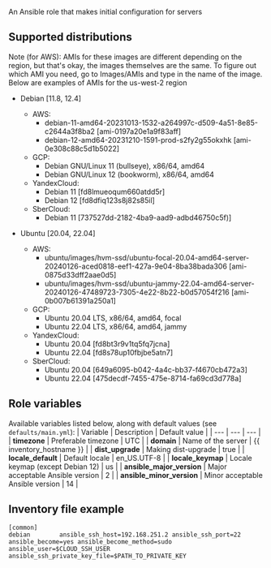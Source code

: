 An Ansible role that makes initial configuration for servers

## Supported distributions

Note (for AWS): AMIs for these images are different depending on the region, but that's okay, the images themselves are the same. To figure out which AMI you need, go to Images/AMIs and type in the name of the image. Below are examples of AMIs for the us-west-2 region

* Debian [11.8, 12.4]
  * AWS:
    - debian-11-amd64-20231013-1532-a264997c-d509-4a51-8e85-c2644a3f8ba2 [ami-0197a20e1a9f83aff]
    - debian-12-amd64-20231210-1591-prod-s2fy2g55okxhk [ami-0e308c88c5d1b5022]
  * GCP:
    - Debian GNU/Linux 11 (bullseye), x86/64, amd64
    - Debian GNU/Linux 12 (bookworm), x86/64, amd64
  * YandexCloud:
    - Debian 11 [fd8lmueoqum660atdd5r]
    - Debian 12 [fd8dfiq123s8j82s85il]
  * SberCloud:
    - Debian 11 [737527dd-2182-4ba9-aad9-adbd46750c5f)]

* Ubuntu [20.04, 22.04]
  * AWS:
    - ubuntu/images/hvm-ssd/ubuntu-focal-20.04-amd64-server-20240126-aced0818-eef1-427a-9e04-8ba38bada306 [ami-0875d33dff2aae0d5]
    - ubuntu/images/hvm-ssd/ubuntu-jammy-22.04-amd64-server-20240126-47489723-7305-4e22-8b22-b0d57054f216 [ami-0b007b61391a250a1]
  * GCP:
    - Ubuntu 20.04 LTS, x86/64, amd64, focal
    - Ubuntu 22.04 LTS, x86/64, amd64, jammy
  * YandexCloud:
    - Ubuntu 20.04 [fd8bt3r9v1tq5fq7jcna]
    - Ubuntu 22.04 [fd8s78up10fbjbe5atn7]
  * SberCloud:
    - Ubuntu 20.04 [649a6095-b042-4a4c-bb37-f4670cb472a3]
    - Ubuntu 22.04 [475decdf-7455-475e-8714-fa69cd3d778a]

## Role variables

Available variables listed below, along with default values (see `defaults/main.yml`):
| Variable | Description | Default value |
| ---      | ---      | ---      |
| **timezone** | Preferable timezone | UTC |
| **domain** | Name of the server | {{ inventory_hostname }} |
| **dist_upgrade** | Making dist-upgrade | true |
| **locale_default** | Default locale | en_US.UTF-8 |
| **locale_keymap** | Locale keymap (except Debian 12) | us |
| **ansible_major_version** | Major acceptable Ansible version | 2 |
| **ansible_minor_version** | Minor acceptable Ansible version | 14 |

## Inventory file example

```
[common]
debian        ansible_ssh_host=192.168.251.2 ansible_ssh_port=22 ansible_become=yes ansible_become_method=sudo ansible_user=$CLOUD_SSH_USER ansible_ssh_private_key_file=$PATH_TO_PRIVATE_KEY
```


